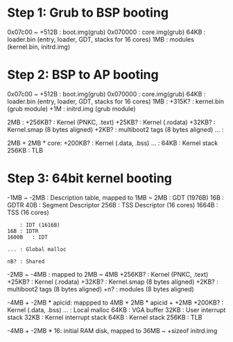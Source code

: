 # Step 1: Grub to BSP booting
0x07c00 ~ +512B	: boot.img(grub)
0x070000 	: core.img(grub)
64KB		: loader.bin (entry, loader, GDT, stacks for 16 cores)
1MB		: modules (kernel.bin, initrd.img)

# Step 2: BSP to AP booting
0x07c00 ~ +512B	: boot.img(grub)
0x070000 	: core.img(grub)
64KB		: loader.bin (entry, loader, GDT, stacks for 16 cores)
1MB		:
	+315K?	: kernel.bin (grub module)
	+1M	: initrd.img (grub module)

2MB		: 
	+256KB?	: Kernel (PNKC, .text)
	+25KB?	: Kernel (.rodata)
	+32KB?	: Kernel.smap (8 bytes aligned)
	+2KB?	: multiboot2 tags (8 bytes aligned)
	...	:

2MB + 2MB * core:
	+200KB?	: Kernel (.data, .bss)
	...	: 
	64KB	: Kernel stack
	256KB	: TLB

# Step 3: 64bit kernel booting
-1MB ~ -2MB	: Description table, mapped to 1MB ~ 2MB
 		: GDT (1976B)
	16B	: GDTR
	40B	: Segment Descriptor
	256B	: TSS Descriptor (16 cores)
	1664B	: TSS (16 cores)
	
		: IDT (1616B)
	16B	: IDTR
	1600B	: IDT
	
	...	: Global malloc
	
	nB?	: Shared

-2MB ~ -4MB	: mapped to 2MB ~ 4MB
	+256KB?	: Kernel (PNKC, .text)
	+25KB?	: Kernel (.rodata)
	+32KB?	: Kernel.smap (8 bytes aligned)
	+2KB?	: multiboot2 tags (8 bytes aligned)
	+n?	: modules (8 bytes aligned)

-4MB + -2MB * apicid: mappped to 4MB + 2MB * apicid + +2MB
	+200KB?	: Kernel (.data, .bss)
	...	: Local malloc
	64KB	: VGA buffer
	32KB	: User interrupt stack
	32KB	: Kernel interrupt stack
	64KB	: Kernel stack
	256KB	: TLB

-4MB + -2MB * 16: initial RAM disk, mapped to 36MB ~ +sizeof initrd.img
